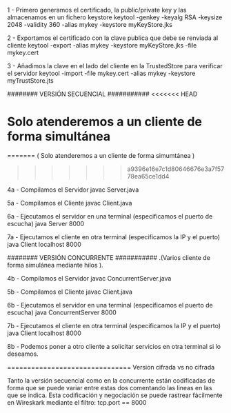
1 - Primero generamos el certificado, la public/private key y las almacenamos en un fichero     keystore
keytool -genkey -keyalg RSA -keysize 2048 -validity 360 -alias mykey -keystore myKeyStore.jks

2 - Exportamos el certificado con la clave publica que debe se renviada al cliente
keytool -export -alias mykey -keystore myKeyStore.jks -file mykey.cert

3 - Añadimos la clave en el lado del cliente en la TrustedStore para verificar el servidor
keytool -import -file mykey.cert -alias mykey -keystore myTrustStore.jts


########        VERSIÓN SECUENCIAL        ###########
<<<<<<< HEAD
# Solo atenderemos a un cliente de forma simultánea #
=======
( Solo atenderemos a un cliente de forma simumtánea )
>>>>>>> a9396e16e7c1d80646676e3a7f5778ea65ce1dd4

4a - Compilamos el Servidor
javac Server.java

5a - Compilamos el Cliente
javac Client.java

6a - Ejecutamos el servidor en una terminal (especificamos el puerto de escucha)
java Server 8000

7a - Ejecutamos el cliente en otra terminal (especificamos la IP y el puerto)
java Client localhost 8000

########        VERSIÓN CONCURRENTE       ###########
.(Varios cliente de forma simulánea mediante hilos  ).

4b - Compilamos el Servidor
javac ConcurrentServer.java

5b - Compilamos el Cliente
javac Client.java

6b - Ejecutamos el servidor en una terminal (especificamos el puerto de escucha)
java ConcurrentServer 8000

7b - Ejecutamos el cliente en otra terminal (especificamos la IP y el puerto)
java Client localhost 8000

8b - Podemos poner a otro cliente a solicitar servicios en otra terminal si lo deseamos.


===============================
Version cifrada vs no cifrada 

Tanto la versión secuencial como en la concurrente están codificadas de forma que se puede
variar entre estas dos comentando las lineas en las que se indica.
Esta codificación y negociación se puede rastrear fácilmente en Wireskark mediante el filtro:
tcp.port == 8000

